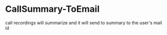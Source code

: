 # CallSummary-ToEmail
call recordings will summarize and it will send to summary to the user's mail id
